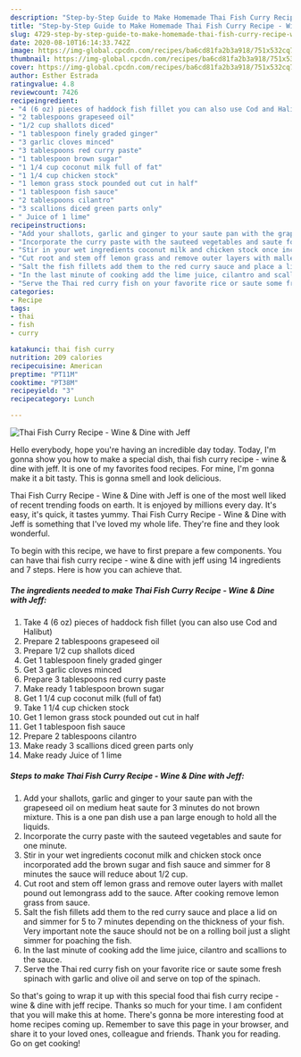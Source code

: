 ```yaml
---
description: "Step-by-Step Guide to Make Homemade Thai Fish Curry Recipe - Wine &amp;amp; Dine with Jeff"
title: "Step-by-Step Guide to Make Homemade Thai Fish Curry Recipe - Wine &amp;amp; Dine with Jeff"
slug: 4729-step-by-step-guide-to-make-homemade-thai-fish-curry-recipe-wine-and-amp-dine-with-jeff
date: 2020-08-10T16:14:33.742Z
image: https://img-global.cpcdn.com/recipes/ba6cd81fa2b3a918/751x532cq70/thai-fish-curry-recipe-wine-dine-with-jeff-recipe-main-photo.jpg
thumbnail: https://img-global.cpcdn.com/recipes/ba6cd81fa2b3a918/751x532cq70/thai-fish-curry-recipe-wine-dine-with-jeff-recipe-main-photo.jpg
cover: https://img-global.cpcdn.com/recipes/ba6cd81fa2b3a918/751x532cq70/thai-fish-curry-recipe-wine-dine-with-jeff-recipe-main-photo.jpg
author: Esther Estrada
ratingvalue: 4.8
reviewcount: 7426
recipeingredient:
- "4 (6 oz) pieces of haddock fish fillet you can also use Cod and Halibut"
- "2 tablespoons grapeseed oil"
- "1/2 cup shallots diced"
- "1 tablespoon finely graded ginger"
- "3 garlic cloves minced"
- "3 tablespoons red curry paste"
- "1 tablespoon brown sugar"
- "1 1/4 cup coconut milk full of fat"
- "1 1/4 cup chicken stock"
- "1 lemon grass stock pounded out cut in half"
- "1 tablespoon fish sauce"
- "2 tablespoons cilantro"
- "3 scallions diced green parts only"
- " Juice of 1 lime"
recipeinstructions:
- "Add your shallots, garlic and ginger to your saute pan with the grapeseed oil on medium heat saute for 3 minutes do not brown mixture. This is a one pan dish use a pan large enough to hold all the liquids."
- "Incorporate the curry paste with the sauteed vegetables and saute for one minute."
- "Stir in your wet ingredients coconut milk and chicken stock once incorporated add the brown sugar and fish sauce and simmer for 8 minutes the sauce will reduce about 1/2 cup."
- "Cut root and stem off lemon grass and remove outer layers with mallet pound out lemongrass add to the sauce. After cooking remove lemon grass from sauce."
- "Salt the fish fillets add them to the red curry sauce and place a lid on and simmer for 5 to 7 minutes depending on the thickness of your fish. Very important note the sauce should not be on a rolling boil just a slight simmer for poaching the fish."
- "In the last minute of cooking add the lime juice, cilantro and scallions to the sauce."
- "Serve the Thai red curry fish on your favorite rice or saute some fresh spinach with garlic and olive oil and serve on top of the spinach."
categories:
- Recipe
tags:
- thai
- fish
- curry

katakunci: thai fish curry 
nutrition: 209 calories
recipecuisine: American
preptime: "PT11M"
cooktime: "PT38M"
recipeyield: "3"
recipecategory: Lunch

---
```



![Thai Fish Curry Recipe - Wine &amp; Dine with Jeff](https://img-global.cpcdn.com/recipes/ba6cd81fa2b3a918/751x532cq70/thai-fish-curry-recipe-wine-dine-with-jeff-recipe-main-photo.jpg)

Hello everybody, hope you're having an incredible day today. Today, I'm gonna show you how to make a special dish, thai fish curry recipe - wine &amp; dine with jeff. It is one of my favorites food recipes. For mine, I'm gonna make it a bit tasty. This is gonna smell and look delicious.

Thai Fish Curry Recipe - Wine &amp; Dine with Jeff is one of the most well liked of recent trending foods on earth. It is enjoyed by millions every day. It's easy, it's quick, it tastes yummy. Thai Fish Curry Recipe - Wine &amp; Dine with Jeff is something that I've loved my whole life. They're fine and they look wonderful.




To begin with this recipe, we have to first prepare a few components. You can have thai fish curry recipe - wine &amp; dine with jeff using 14 ingredients and 7 steps. Here is how you can achieve that.

<!--inarticleads1-->

##### The ingredients needed to make Thai Fish Curry Recipe - Wine &amp; Dine with Jeff:

1. Take 4 (6 oz) pieces of haddock fish fillet (you can also use Cod and Halibut)
1. Prepare 2 tablespoons grapeseed oil
1. Prepare 1/2 cup shallots diced
1. Get 1 tablespoon finely graded ginger
1. Get 3 garlic cloves minced
1. Prepare 3 tablespoons red curry paste
1. Make ready 1 tablespoon brown sugar
1. Get 1 1/4 cup coconut milk (full of fat)
1. Take 1 1/4 cup chicken stock
1. Get 1 lemon grass stock pounded out cut in half
1. Get 1 tablespoon fish sauce
1. Prepare 2 tablespoons cilantro
1. Make ready 3 scallions diced green parts only
1. Make ready  Juice of 1 lime




<!--inarticleads2-->

##### Steps to make Thai Fish Curry Recipe - Wine &amp; Dine with Jeff:

1. Add your shallots, garlic and ginger to your saute pan with the grapeseed oil on medium heat saute for 3 minutes do not brown mixture. This is a one pan dish use a pan large enough to hold all the liquids.
1. Incorporate the curry paste with the sauteed vegetables and saute for one minute.
1. Stir in your wet ingredients coconut milk and chicken stock once incorporated add the brown sugar and fish sauce and simmer for 8 minutes the sauce will reduce about 1/2 cup.
1. Cut root and stem off lemon grass and remove outer layers with mallet pound out lemongrass add to the sauce. After cooking remove lemon grass from sauce.
1. Salt the fish fillets add them to the red curry sauce and place a lid on and simmer for 5 to 7 minutes depending on the thickness of your fish. Very important note the sauce should not be on a rolling boil just a slight simmer for poaching the fish.
1. In the last minute of cooking add the lime juice, cilantro and scallions to the sauce.
1. Serve the Thai red curry fish on your favorite rice or saute some fresh spinach with garlic and olive oil and serve on top of the spinach.




So that's going to wrap it up with this special food thai fish curry recipe - wine &amp; dine with jeff recipe. Thanks so much for your time. I am confident that you will make this at home. There's gonna be more interesting food at home recipes coming up. Remember to save this page in your browser, and share it to your loved ones, colleague and friends. Thank you for reading. Go on get cooking!
